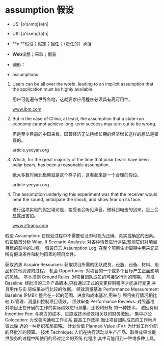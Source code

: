 # assumption 假设 

- US: [ə'sʌmpʃ(ə)n] 
- UK: [ə'sʌmpʃ(ə)n] 

- **n.**假设；假定；担任；（责任的）承担
- **Web**设想；采取；假装

- 词形：

- assumptions

1. Users can be all over the world, leading to an implicit assumption that the application must be highly available. 

   用户可能遍布世界各地，这就要求应用程序必须具有高可用性。

   www.ibm.com

2. But in the case of China, at least, the assumption that a state-run economy cannot achieve long-term success may turn out to be wrong. 

   但是至少目前的中国来看，国营经济无法持续长期的经济增长这样的想法是错误的。

   article.yeeyan.org

3. Which, for the great majority of the time that polar bears have been polar bears, has been a reasonable assumption. 

   绝大多数时候北极熊就是这个样子的，这看起来是一个合理的假设。

   article.yeeyan.org

4. The assumption underlying this experiment was that the receiver would hear the sound, anticipate the shock, and show fear on its face. 

   进行这项实验的假定理论是，接受者会听见声音，预料到电击的到来，脸上会显露出害怕。

   www.zftrans.com

假设 Assumption: 在规划过程中不需要验证即可视为正确、真实或确定的因素。
假设情景分析 What-If Scenario Analysis: 对各种情景进行评估,预测它们对项目目标的影响的过程。
假设日志 Assumption Log: 在整个项目生命周期中用来记录所有假设条件和制约因素的项目文件。

获取资源 Acquire Resources: 获取项目所需的团队成员、设施、设备、材料、用品和其他资源的过程。
机会 Opportunity: 对项目的一个或多个目标产生正面影响的风险。
基本规则 Ground Rules: 对项目团队成员的可接受行为的预期。
基准 Baseline: 经批准的工作产品版本,只有通过正式的变更控制程序才能进行变更,并且用作与实
际结果进行比较的依据。
绩效测量基准 Performance Measurement Baseline (PMB): 整合在一起的范围、进度和成本基准,用来与
项目执行情况相比较,以管理、测量和控制项目绩效。
绩效审查 Performance Reviews: 对照基准,对项目正在开展的工作的实际绩效进行测量、比较和分析
的一种技术。
激励费用 Incentive Fee: 与卖方的成本、进度或技术绩效相关联的财务激励。
集中办公 Colocation: 为改善沟通和工作关系,提高工作效率,而让项目团队成员的工作地点彼此靠
近的一种组织布局策略。
计划价值 Planned Value (PV): 为计划工作分配的经批准的预算。
技术 Technique: 人们在执行活动以生产产品、取得成果或提供服务的过程中所使用的经过定义的系统
化程序,其中可能用到一种或多种工具。